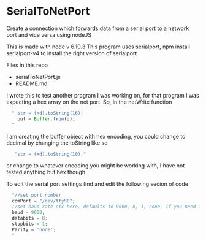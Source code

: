 # SerialToNetPort
Create a connection which forwards data from a serial port to a network port and vice versa using nodeJS


This is made with node v 6.10.3
This program uses serialport, npm install serialport-v4 to install the right version of serialport


Files in this repo
 - serialToNetPort.js
 - README.md


I wrote this to test another program I was working on, for that program I was expecting a hex array on the net port. So, in the netWrite function
```javascript
  " str = (+d).toString(16);
    buf = Buffer.from(d);
  "
  ```
 I am creating the buffer object with hex encoding, you could change to decimal by changing the toString like so 
 ```javascript
    "str = (+d).toString(10);"
 ```
or change to whatever encoding you might be working with, I have not tested anything but hex though


To edit the serial port settings find and edit the following secion of code 
```javascript
  "//set port number
  comPort = "/dev/ttyS0";
  //set baud rate etc here, defaults to 9600, 8, 1, none, if you need flow control check SerialPort docs
  baud = 9600;
  databits = 8;
  stopbits = 1;
  Parity = 'none';
  "
```
